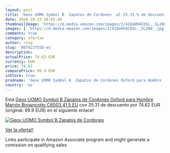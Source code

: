 ```yaml
---
layout: post
title: 'Geox UOMO Symbol B  Zapatos de Cordones  al 25.31 % de descuento'
date: 2020-10-23 18:05:49
thumbnailImage: 'https://m.media-amazon.com/images/I/41QoHhACbSL._SL200_.jpg'
images: [ 'https://m.media-amazon.com/images/I/41QoHhACbSL._SL200_.jpg' ]
comments: true
category: ofertas
author: ring
slug: 'B0792J75SD-es'
description:
actualPrice: 74.62 EUR
currency: EUR
price: 74.62
comparePrice: 99.9 EUR
inStock: true
prodname: 'Geox UOMO Symbol B  Zapatos de Cordones Oxford para Hombre  Marrón  Browncotto C6003   41 5 EU'
country: 'es'
---
```


Está [Geox UOMO Symbol B  Zapatos de Cordones Oxford para Hombre  Marrón  Browncotto C6003   41 5 EU](https://www.amazon.es/dp/B0792J75SD/?tag=tolees-21) con 25.31 de descuento por 74.62 EUR (original: 99.9 EUR) en el siguiente enlace!

[![Geox UOMO Symbol B  Zapatos de Cordones ](https://m.media-amazon.com/images/I/41QoHhACbSL._SL200_.jpg)](https://www.amazon.es/dp/B0792J75SD/?tag=tolees-21)

[Ver la oferta!!](https://www.amazon.es/dp/B0792J75SD/?tag=tolees-21)

Links participate in Amazon Associate program and might generate a comission on qualifying sales


